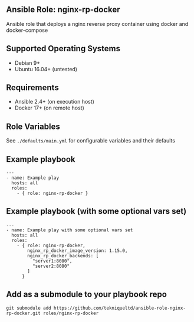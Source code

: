 Ansible Role: nginx-rp-docker
----------------------

Ansible role that deploys a nginx reverse proxy container using docker and docker-compose

## Supported Operating Systems

- Debian 9+
- Ubuntu 16.04+ (untested)

## Requirements

- Ansible 2.4+ (on execution host)
- Docker 17+ (on remote host)

## Role Variables

See `./defaults/main.yml` for configurable variables and their defaults

## Example playbook

    ---
    - name: Example play
      hosts: all
      roles:
        - { role: nginx-rp-docker }

## Example playbook (with some optional vars set)

    ---
    - name: Example play with some optional vars set
      hosts: all
      roles:
        - { role: nginx-rp-docker,
            nginx_rp_docker_image_version: 1.15.0,
            nginx_rp_docker_backends: [
              "server1:8080",
              "server2:8080"
            ]
          }

## Add as a submodule to your playbook repo

    git submodule add https://github.com/tekniqueltd/ansible-role-nginx-rp-docker.git roles/nginx-rp-docker
